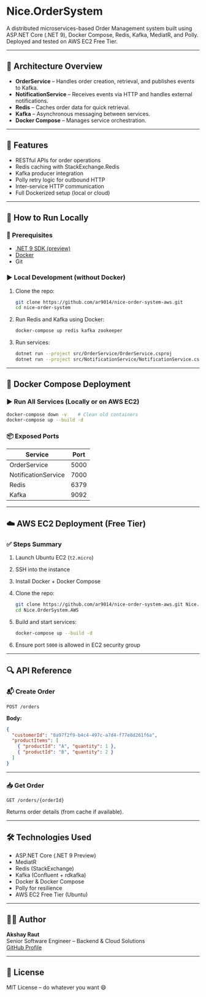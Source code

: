 # Nice.OrderSystem

A distributed microservices-based Order Management system built using ASP.NET Core (.NET 9), Docker Compose, Redis, Kafka, MediatR, and Polly. Deployed and tested on AWS EC2 Free Tier.

---

## 🧱 Architecture Overview

- **OrderService** – Handles order creation, retrieval, and publishes events to Kafka.
- **NotificationService** – Receives events via HTTP and handles external notifications.
- **Redis** – Caches order data for quick retrieval.
- **Kafka** – Asynchronous messaging between services.
- **Docker Compose** – Manages service orchestration.

---

## 🚀 Features

- RESTful APIs for order operations
- Redis caching with StackExchange.Redis
- Kafka producer integration
- Polly retry logic for outbound HTTP
- Inter-service HTTP communication
- Full Dockerized setup (local or cloud)

---

## 🧪 How to Run Locally

### 🔧 Prerequisites

- [.NET 9 SDK (preview)](https://dotnet.microsoft.com/download/dotnet/9.0)
- [Docker](https://www.docker.com/products/docker-desktop)
- Git

### ▶️ Local Development (without Docker)

1. Clone the repo:
   ```bash
   git clone https://github.com/ar9014/nice-order-system-aws.git
   cd nice-order-system
   ```

2. Run Redis and Kafka using Docker:
   ```bash
   docker-compose up redis kafka zookeeper
   ```

3. Run services:
   ```bash
   dotnet run --project src/OrderService/OrderService.csproj
   dotnet run --project src/NotificationService/NotificationService.csproj
   ```

---

## 🐳 Docker Compose Deployment

### ▶️ Run All Services (Locally or on AWS EC2)

```bash
docker-compose down -v    # Clean old containers
docker-compose up --build -d
```

### 📦 Exposed Ports

| Service             | Port     |
|---------------------|----------|
| OrderService        | 5000     |
| NotificationService | 7000     |
| Redis               | 6379     |
| Kafka               | 9092     |

---

## ☁️ AWS EC2 Deployment (Free Tier)

### ✅ Steps Summary

1. Launch Ubuntu EC2 (`t2.micro`)
2. SSH into the instance
3. Install Docker + Docker Compose
4. Clone the repo:
   ```bash
   git clone https://github.com/ar9014/nice-order-system-aws.git Nice.OrderSystem.AWS
   cd Nice.OrderSystem.AWS
   ```

5. Build and start services:
   ```bash
   docker-compose up --build -d
   ```

6. Ensure port `5000` is allowed in EC2 security group

---

## 🔍 API Reference

### 📬 Create Order

```
POST /orders
```

**Body:**
```json
{
  "customerId": "8a97f2f9-b4c4-497c-a7d4-f77e8d261f6a",
  "productItems": [
    { "productId": "A", "quantity": 1 },
    { "productId": "B", "quantity": 2 }
  ]
}
```

---

### 📥 Get Order

```
GET /orders/{orderId}
```

Returns order details (from cache if available).

---

## 🛠️ Technologies Used

- ASP.NET Core (.NET 9 Preview)
- MediatR
- Redis (StackExchange)
- Kafka (Confluent + rdkafka)
- Docker & Docker Compose
- Polly for resilience
- AWS EC2 Free Tier (Ubuntu)

---

## 👨‍💻 Author

**Akshay Raut**  
Senior Software Engineer – Backend & Cloud Solutions  
[GitHub Profile](https://github.com/ar9014)

---

## 📌 License

MIT License – do whatever you want 😄
